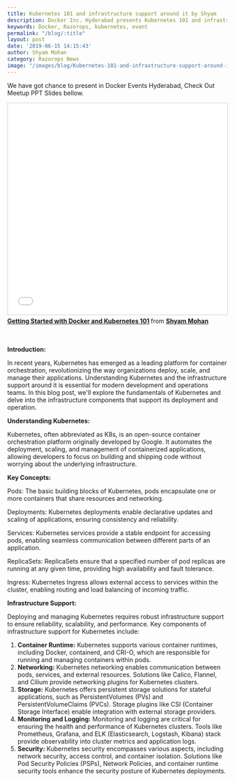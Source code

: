 ```yaml
---
title: Kubernetes 101 and infrastructure support around it by Shyam
description: Docker Inc. Hyderabad presents Kubernetes 101 and infrastructure support around it by Shyam from Razorops | June 15, 2019.
keywords: Docker, Razorops, kubernetes, event
permalink: "/blog/:title"
layout: post
date: '2019-06-15 14:15:43'
author: Shyam Mohan
category: Razorops News
image: "/images/blog/Kubernetes-101-and-infrastructure-support-around-it-by-Shyam-from-Razorops.webp"
---
```


We have got chance to present in Docker Events Hyderabad, Check Out Meetup PPT Slides bellow.
<br>

<div class="video-container">
    <iframe src="//www.slideshare.net/slideshow/embed_code/key/cZqMSlfW5gh6LG" width="595" height="485" frameborder="0" marginwidth="0" marginheight="0" scrolling="no" style="border:1px solid #CCC; border-width:1px; margin-bottom:5px; max-width: 100%;" allowfullscreen> </iframe> <div style="margin-bottom:5px"> <strong> <a href="//www.slideshare.net/shyammohankanojia/getting-started-with-docker-and-kubernetes-101" title="Getting Started with Docker and Kubernetes 101" target="_blank">Getting Started with Docker and Kubernetes 101</a> </strong> from <strong><a href="//www.slideshare.net/shyammohankanojia" target="_blank">Shyam Mohan</a></strong> </div>
</div>

<br><br>
**Introduction:**

In recent years, Kubernetes has emerged as a leading platform for container orchestration, revolutionizing the way organizations deploy, scale, and manage their applications. Understanding Kubernetes and the infrastructure support around it is essential for modern development and operations teams. In this blog post, we'll explore the fundamentals of Kubernetes and delve into the infrastructure components that support its deployment and operation.

**Understanding Kubernetes:**

Kubernetes, often abbreviated as K8s, is an open-source container orchestration platform originally developed by Google. It automates the deployment, scaling, and management of containerized applications, allowing developers to focus on building and shipping code without worrying about the underlying infrastructure.

**Key Concepts:**

Pods: The basic building blocks of Kubernetes, pods encapsulate one or more containers that share resources and networking.

Deployments: Kubernetes deployments enable declarative updates and scaling of applications, ensuring consistency and reliability.

Services: Kubernetes services provide a stable endpoint for accessing pods, enabling seamless communication between different parts of an application.

ReplicaSets: ReplicaSets ensure that a specified number of pod replicas are running at any given time, providing high availability and fault tolerance.

Ingress: Kubernetes Ingress allows external access to services within the cluster, enabling routing and load balancing of incoming traffic.

**Infrastructure Support:**

Deploying and managing Kubernetes requires robust infrastructure support to ensure reliability, scalability, and performance. Key components of infrastructure support for Kubernetes include:

1. **Container Runtime:** Kubernetes supports various container runtimes, including Docker, containerd, and CRI-O, which are responsible for running and managing containers within pods.
2. **Networking:** Kubernetes networking enables communication between pods, services, and external resources. Solutions like Calico, Flannel, and Cilium provide networking plugins for Kubernetes clusters.
3. **Storage:** Kubernetes offers persistent storage solutions for stateful applications, such as PersistentVolumes (PVs) and PersistentVolumeClaims (PVCs). Storage plugins like CSI (Container Storage Interface) enable integration with external storage providers.
4. **Monitoring and Logging:** Monitoring and logging are critical for ensuring the health and performance of Kubernetes clusters. Tools like Prometheus, Grafana, and ELK (Elasticsearch, Logstash, Kibana) stack provide observability into cluster metrics and application logs.
5. **Security:** Kubernetes security encompasses various aspects, including network security, access control, and container isolation. Solutions like Pod Security Policies (PSPs), Network Policies, and container runtime security tools enhance the security posture of Kubernetes deployments.


<br>
